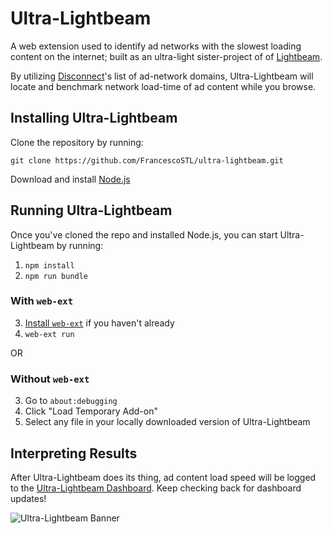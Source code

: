 # Ultra-Lightbeam
A web extension used to identify ad networks with the slowest loading content on the internet; built as an ultra-light sister-project of of [Lightbeam](https://github.com/mozilla/lightbeam). 

By utilizing [Disconnect](https://disconnect.me/)'s list of ad-network domains, Ultra-Lightbeam will locate and benchmark network load-time of ad content while you browse.

## Installing Ultra-Lightbeam

Clone the repository by running:

```
git clone https://github.com/FrancescoSTL/ultra-lightbeam.git
```

Download and install [Node.js](https://nodejs.org/en/download/)

## Running Ultra-Lightbeam

Once you've cloned the repo and installed Node.js, you can start Ultra-Lightbeam by running:

1. `npm install`
2. `npm run bundle`

### With `web-ext`

3. [Install `web-ext`](https://github.com/mozilla/web-ext/#documentation) if
   you haven't already
4. `web-ext run`

OR

### Without `web-ext`

3. Go to `about:debugging`
4. Click "Load Temporary Add-on"
5. Select any file in your locally downloaded version of Ultra-Lightbeam


## Interpreting Results

After Ultra-Lightbeam does its thing, ad content load speed will be logged to the [Ultra-Lightbeam Dashboard](http://ultra-lightbeam.com). Keep checking back for dashboard updates!

![Ultra-Lightbeam Banner](https://cloud.githubusercontent.com/assets/9794516/17311436/345a3c22-5800-11e6-8aec-ee0644d7023d.png)
